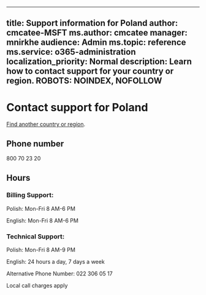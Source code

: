 ﻿
---                                
title: Support information for Poland
author: cmcatee-MSFT
ms.author: cmcatee
manager: mnirkhe
audience: Admin
ms.topic: reference
ms.service: o365-administration
localization_priority: Normal
description: Learn how to contact support for your country or region.
ROBOTS: NOINDEX, NOFOLLOW
---

# Contact support for Poland

[Find another country or region](../contact-support-for-business-products.md).

## Phone number
800 70 23 20

## Hours
### Billing Support:

Polish: Mon-Fri 8 AM-6 PM

English: Mon-Fri 8 AM-6 PM

### Technical Support:

Polish: Mon-Fri 8 AM-9 PM

English: 24 hours a day, 7 days a week

Alternative Phone Number: 022 306 05 17

Local call charges apply



